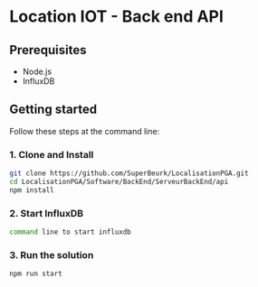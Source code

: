 # Location IOT - Back end API

## Prerequisites

- Node.js
- InfluxDB

## Getting started

Follow these steps at the command line:

### 1. Clone and Install

```bash
git clone https://github.com/SuperBeurk/LocalisationPGA.git
cd LocalisationPGA/Software/BackEnd/ServeurBackEnd/api
npm install
```

### 2. Start InfluxDB

```bash
command line to start influxdb
```

### 3. Run the solution

```bash
npm run start
```
